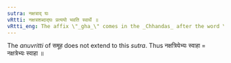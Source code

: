 ```yaml
---
sutra: नक्षत्राद् घः
vRtti: नक्षत्रशब्दाद्घः प्रत्ययो भवति स्वार्थे ॥
vRtti_eng: The affix \"_gha_\" comes in the _Chhandas_ after the word \"_nakshatra_\", without altering the meaning.
---
```

The _anuvritti_ of समूह does not extend to this _sutra_. Thus नक्षत्रियेभ्यः स्वाहा = नक्षत्रेभ्यः स्वाहा ॥
